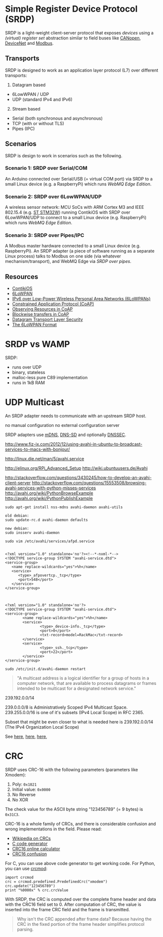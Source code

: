 # Simple Register Device Protocol (SRDP)

SRDP is a light-weight client-server protocol that exposes *devices* using a *(virtual) register set* abstraction similar to field buses like [CANopen](http://en.wikipedia.org/wiki/CANopen), [DeviceNet](http://en.wikipedia.org/wiki/Devicenet) and [Modbus](http://en.wikipedia.org/wiki/Modbus).

## Transports

SRDP is designed to work as an application layer protocol (L7) over different transports:

 1. Datagram based
   * 6LowWPAN / UDP
   * UDP (standard IPv4 and IPv6)
 2. Stream based
   * Serial (both synchronous and asynchronous)
   * TCP (with or without TLS)
   * Pipes (IPC)

## Scenarios

SRDP is design to work in scenarios such as the following.

### Scenario 1: SRDP over Serial/COM

An Arduino connected over Serial/USB (= virtual COM port) via SRDP to a small Linux device (e.g. a RaspberryPi) which runs *WebMQ Edge Edition*.

### Scenario 2: SRDP over 6LowWPAN/UDP

A wireless sensor network: MCU SoCs with ARM Cortex M3 and IEEE 802.15.4 (e.g. [ST STM32W](http://www.st.com/web/en/catalog/mmc/FM141/SC1169/SS1581)) running ContikiOS with SRDP over 6LowWPAN/UDP to connect to a small Linux device (e.g. RaspberryPi) which runs *WebMQ Edge Edition*.

### Scenario 3: SRDP over Pipes/IPC

A Modbus master hardware connected to a small Linux device (e.g. RaspberryPi). An SRDP adapter (a piece of software running as a separate Linux process) talks to Modbus on one side (via whatever mechanism/transport), and WebMQ Edge via *SRDP over pipes*.

## Resources

 * [ContikiOS](http://www.contiki-os.org/)
 * [6LoWPAN](http://en.wikipedia.org/wiki/6LoWPAN)
 * [IPv6 over Low-Power Wireless Personal Area Networks (6LoWPANs)](http://tools.ietf.org/html/rfc4919)
 * [Constrained Application Protocol (CoAP)](http://tools.ietf.org/html/draft-ietf-core-coap-18)
 * [Observing Resources in CoAP](http://tools.ietf.org/html/draft-ietf-core-observe-09)
 * [Blockwise transfers in CoAP](http://tools.ietf.org/html/draft-ietf-core-block-12)
 * [Datagram Transport Layer Security](http://en.wikipedia.org/wiki/Datagram_Transport_Layer_Security)
 * [The 6LoWPAN Format](http://www.mi.fu-berlin.de/inf/groups/ag-tech/teaching/2012-13_WS/L_19528_Embedded_Internet_and_the_Internet_of_Things/06.pdf?1358508475)

# SRDP vs WAMP

SRDP:

 * runs over UDP
 * binary, stateless
 * malloc-less pure C89 implementation
 * runs in 1kB RAM


# UDP Multicast

An SRDP adapter needs to communicate with an upstream SRDP host.

no manual configuration
no external configuration server

SRDP adapters use [mDNS](http://tools.ietf.org/html/rfc6762), [DNS-SD](http://tools.ietf.org/html/rfc6763) and optionally [DNSSEC](http://tools.ietf.org/html/rfc4033).

http://www.fiz-ix.com/2012/12/using-avahi-in-ubuntu-to-broadcast-services-to-macs-with-bonjour/

http://linux.die.net/man/5/avahi.service

http://elinux.org/RPi_Advanced_Setup
http://wiki.ubuntuusers.de/Avahi

http://stackoverflow.com/questions/3430245/how-to-develop-an-avahi-client-server
http://stackoverflow.com/questions/15553508/browsing-avahi-services-with-python-misses-services
http://avahi.org/wiki/PythonBrowseExample
http://avahi.org/wiki/PythonPublishExample

	
	sudo apt-get install nss-mdns avahi-daemon avahi-utils  

	old debian:
	sudo update-rc.d avahi-daemon defaults

	new debian:
	sudo insserv avahi-daemon

	sudo vim /etc/avahi/services/afpd.service
	
	
	<?xml version="1.0" standalone='no'?><!--*-nxml-*-->
	<!DOCTYPE service-group SYSTEM "avahi-service.dtd">
	<service-group>
	   <name replace-wildcards="yes">%h</name>
	   <service>
	      <type>_afpovertcp._tcp</type>
	      <port>548</port>
	   </service>
	</service-group>



	<?xml version="1.0" standalone='no'?>
	<!DOCTYPE service-group SYSTEM "avahi-service.dtd">
	<service-group>
	        <name replace-wildcards="yes">%h</name>
	        <service>
	                <type>_device-info._tcp</type>
	                <port>0</port>
	                <txt-record>model=RackMac</txt-record>
	        </service>
	        <service>
	                <type>_ssh._tcp</type>
	                <port>22</port>
	        </service>
	</service-group>
		
	sudo /etc/init.d/avahi-daemon restart



> "A multicast address is a logical identifier for a group of hosts in a computer network, that are available to process datagrams or frames intended to be multicast for a designated network service."
> 

239.192.0.0/14

239.0.0.0/8 is Administratively Scoped IPv4 Multicast Space.
239.255.0.0/16 is one of it's subsets (IPv4 Local Scope) in RFC 2365.

Subset that might be even closer to what is needed here is 239.192.0.0/14 (The IPv4 Organization Local Scope)

See [here](http://stackoverflow.com/questions/236231/how-do-i-choose-a-multicast-address-for-my-applications-use), [here](http://tools.ietf.org/html/rfc5771), [here](http://www.iana.org/assignments/multicast-addresses/multicast-addresses.xhtml), 


# CRC

SRDP uses CRC-16 with the following parameters (parameters like Xmodem):

 1. Poly: `0x1021`
 2. Initial value: `0x0000`
 3. No Reverse
 4. No XOR

The check value for the ASCII byte string "123456789" (= 9 bytes) is `0x31C3`.

CRC-16 is a whole family of CRCs, and there is considerable confusion and wrong implementations in the field. Please read:

 * [Wikipedia on CRCs](http://en.wikipedia.org/wiki/Crc16)
 * [C code generator](http://www.mcgougan.se/universal_crc/)
 * [CRC16 online calculator](http://www.lammertbies.nl/comm/info/crc-calculation.html)
 * [CRC16 confusion](http://web.archive.org/web/20071229021252/http://www.joegeluso.com/software/articles/ccitt.htm)

For C, you can use above code generator to get working code. For Python, you can use [crcmod](https://pypi.python.org/pypi/crcmod):

    import crcmod
    crc = crcmod.predefined.PredefinedCrc("xmodem")
    crc.update("123456789")
    print "%0000x" % crc.crcValue

With SRDP, the CRC is computed over the complete frame header and data with the CRC16 field set to 0. After computation of CRC, the value is inserted into the frame CRC field and the frame is transmitted.


> Why isn't the CRC appended after frame data? Because having the CRC in the fixed portion of the frame header simplifies protocol parsing.
